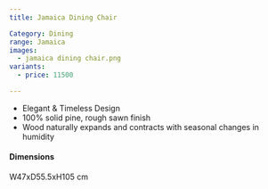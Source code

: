 ```yaml
---
title: Jamaica Dining Chair

Category: Dining
range: Jamaica
images:
  - jamaica dining chair.png
variants:
  - price: 11500

---
```

* Elegant & Timeless Design
* 100% solid pine, rough sawn finish
* Wood naturally expands and contracts with seasonal changes in humidity

#### Dimensions
W47xD55.5xH105 cm
